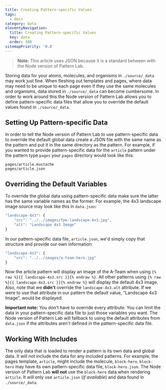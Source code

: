 ```yaml
---
title: Creating Pattern-specific Values
tags:
  - docs
category: data
eleventyNavigation:
  title: Creating Pattern-specific Values
  key: data
  order: 300
sitemapPriority: '0.8'
---
```


> **Note:** This article uses JSON because it is a standard between with the Node version of Pattern Lab.

Storing data for your atoms, molecules, and organisms in `./source/_data` may work just fine. When fleshing out templates and pages, where data may need to be unique to each page even if they use the same molecules and organisms, data stored in `./source/_data` can become cumbersome. In order to work around this the Node version of Pattern Lab allows you to define pattern-specific data files that allow you to override the default values found in `./source/_data`.

## Setting Up Pattern-specific Data

In order to tell the Node version of Pattern Lab to use pattern-specific data to override the default global data create a JSON file with the same name as the pattern and put it in the same directory as the pattern. For example, if you wanted to provide pattern-specific data for the `article` pattern under the pattern type `pages` your `pages` directory would look like this:

```
pages/article.mustache
pages/article.json
```

## Overriding the Default Variables

To override the global data using pattern-specific data make sure the latter has the same variable names as the former. For example, the 4x3 landscape image source may look like this in `data.json`:

```javascript
"landscape-4x3": {
    "src": "../../images/fpo-landscape-4x3.jpg",
    "alt": "Landscape 4x3 Image"
}
```

In our pattern-specific data file, `article.json`, we'd simply copy that structure and provide our own information:

```javascript
"landscape-4x3": {
    "src": "../../images/a-team-hero.jpg"
}
```

Now the article pattern will display an image of the A-Team when using `{% raw %}{{ landscape-4x3.src }}{% endraw %}`. All other patterns using `{% raw %}{{ landscape-4x3.src }}{% endraw %}` will display the default 4x3 image. Also, note that we **didn't** override the `landscape-4x3.alt` attribute. If we were to use that attribute in our pattern the default value, "Landscape 4x3 Image", would be displayed.

**Important note:** You don't have to override every attribute. You can limit the data in your pattern-specific data file to just those variables you want. The Node version of Pattern Lab will fallback to using the default attributes from `data.json` if the attributes aren't defined in the pattern-specific data file.

## Working With Includes

The only data that is loaded to render a pattern is its own data and global data. It will not include the data for any included patterns. For example, the pages template, `article`, might include the molecule, `block-hero`. `block-hero` may have its own pattern-specific data file, `block-hero.json`. The Node version of Pattern Lab **will not** use the `block-hero` data when rendering `article`. It will only use `article.json` (_if available_) and data found in `./source/_data`.
